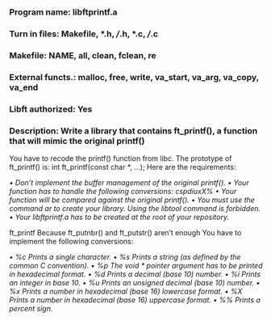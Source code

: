 ### Program name: libftprintf.a
### Turn in files: Makefile, *.h, */*.h, *.c, */*.c
### Makefile: NAME, all, clean, fclean, re
### External functs.: malloc, free, write, va_start, va_arg, va_copy, va_end
### Libft authorized: Yes
### Description: Write a library that contains ft_printf(), a function that will mimic the original printf()


You have to recode the printf() function from libc.
The prototype of ft_printf() is:
int ft_printf(const char *, ...);
Here are the requirements:

_• Don’t implement the buffer management of the original printf().
• Your function has to handle the following conversions: cspdiuxX%
• Your function will be compared against the original printf().
• You must use the command ar to create your library.
Using the libtool command is forbidden.
• Your libftprintf.a has to be created at the root of your repository._


ft_printf Because ft_putnbr() and ft_putstr() aren’t enough
You have to implement the following conversions:

_• %c Prints a single character.
• %s Prints a string (as defined by the common C convention).
• %p The void * pointer argument has to be printed in hexadecimal format.
• %d Prints a decimal (base 10) number.
• %i Prints an integer in base 10.
• %u Prints an unsigned decimal (base 10) number.
• %x Prints a number in hexadecimal (base 16) lowercase format.
• %X Prints a number in hexadecimal (base 16) uppercase format.
• %% Prints a percent sign._
